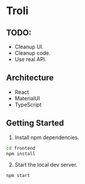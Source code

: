 # Troli

## TODO:

- Cleanup UI.
- Cleanup code.
- Use real API.

## Architecture

- React
- MaterialUI
- TypeScript

## Getting Started

1. Install npm dependencies.

```sh
cd frontend
npm install
```

2. Start the local dev server.

```sh
npm start
```
